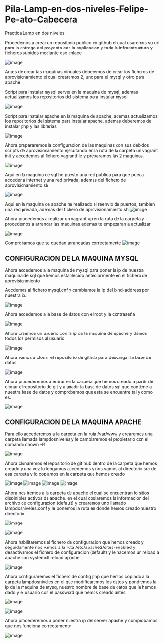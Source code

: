 # Pila-Lamp-en-dos-niveles-Felipe-Pe-ato-Cabecera

Practica Lamp en dos niveles

Procedemos a crear un repositorio publico en github el cual usaremos su url para la entrega del proyecto con la explicacion y toda la infraestructura y ficheros subidos mediante ese enlace

![image](https://github.com/user-attachments/assets/2f264a68-ebab-4895-a6a4-cf6ec648bd3a)




Antes de crear las maquinas virtuales deberemos de crear los ficheros de aprovisionamiento el cual crearemos 2, uno para el mysql y otro para apache

Script para instalar mysql server en la maquina de mysql, ademas actualizamos los repositorios del sistema para instalar mysql

![image](https://github.com/user-attachments/assets/7ad1d5c3-a0f0-464a-81f1-3a1d8cc816ee)



Script para instalar apache en la maquina de apache, ademas actualizamos los repositorios del sistema para instalar apache, ademas deberemos de instalar php y las librerias


![image](https://github.com/user-attachments/assets/8d8955a2-40e8-42aa-bced-14eb7c257e92)



Ahora prepararemos la configuracion de las maquinas con sus debidos scripts de aprovisionamiento ejecutando en la ruta de la carpeta un vagrant init y accedemos al fichero vagrantfile y preparamos las 2 maquinas.


![image](https://github.com/user-attachments/assets/94b521f7-c0a6-4740-9a3d-016d630ef797)



Aqui en la maquina de sql he puesto una red publica para que pueda acceder a internet y una red privada, ademas del fichero de aprovisionamiento.sh



![image](https://github.com/user-attachments/assets/6cdf2ad8-3188-4941-a768-747eedcd50ad)



Aqui en la maquina de apache he realizado el reenvio de puertos, tambien una red privada, ademas del fichero de aprovisionamiento.sh
![image](https://github.com/user-attachments/assets/83bb3e4b-ef6b-48f1-a634-781d48f5cc7a)



Ahora procedemos a realizar un vagrant up en la ruta de la carpeta y procedemos a arrancar las maquinas ademas te empezaran a actualizar

![image](https://github.com/user-attachments/assets/076000fc-a210-477c-915c-9add0875636b)


Comprobamos que se quedan arrancadas correctamente
![image](https://github.com/user-attachments/assets/6233d258-28ee-4df5-b23f-7c6eeb0ad82c)




## CONFIGURACION DE LA MAQUINA MYSQL


Ahora accedemos a la maquina de mysql para poner la ip de nuestra maquina de sql que hemos
establecido anteciormente en el fichero de aprovisionmiento

Accdemos al fichero mysql.cnf y cambiamos la ip del bind-address por nuestra ip.

![image](https://github.com/user-attachments/assets/617e6519-3420-4e9b-8cd1-e4efc7e81755)


Ahora accedemos a la base de datos con el root y la contraseña

![image](https://github.com/user-attachments/assets/9bfe5a23-c792-4603-9fef-636c30827994)

Ahora creamos un usuario con la ip de la maquina de apache y damos todos los permisos al usuario

![image](https://github.com/user-attachments/assets/d470a18e-13ef-4bc6-977d-fbe0acdb6da9)



Ahora vamos a clonar el repositorio de github para descargar la base de datos

![image](https://github.com/user-attachments/assets/91a325c7-c85d-4757-8112-7d0653306edd)


Ahora procederemos a entrar en la carpeta que hemos creado a partir de clonar el repositorio de git y a añadir la base de datos sql que contiene a nuestra base de datos y comprobamos que esta se encuentre tal y como es.


![image](https://github.com/user-attachments/assets/c22c216b-9302-41ea-94d7-3364d568bc01)



## CONFIGURACION DE LA MAQUINA APACHE

Para ello accederemos a la carpeta en la ruta /var/www y crearemos una carpeta llamada
lampdosniveles y le cambiaremos el propietario con el comando chown -R

![image](https://github.com/user-attachments/assets/7f978210-fa46-4f30-aed4-23efa2a9e23d)


Ahora clonaremos el repositorio de git hub dentro de la carpeta que hemos creado y una vez lo tengamos accedemos y nos vamos al directorio src de esa carpeta y lo copiamos en la carpeta que hemos creado

![image](https://github.com/user-attachments/assets/907f7f3f-df37-4548-85b6-cf5ad8f83fc1)
![image](https://github.com/user-attachments/assets/facb2ebf-02af-4da0-8510-f96192826bf3)
![image](https://github.com/user-attachments/assets/4446d4f7-aa49-4038-ac2f-e81f3aca44ef)
![image](https://github.com/user-attachments/assets/8447b234-2d7a-4863-8200-1c46d0dc03d3)



Ahora nos iremos a la carpeta de apache el cual se encuentran lo sitios dispinibles activos de apache, en el cual copiaremos la informacion del archivo de configuracion (default) y crearemos uno llamado lampdosniveles.conf y le ponemos la ruta en donde hemos creado nuestro directorio

![image](https://github.com/user-attachments/assets/dd22e6e4-70d2-4a41-b3a1-98b0217e0822)

![image](https://github.com/user-attachments/assets/e20b88dd-6b4c-457d-a6b0-af32823925e8)


Ahora habilitaremos el fichero de configuracion que hemos creado y seguidamente nos vamos a la ruta /etc/apache2/sites-enabled y desactivamos el fichero de configuracion (default) y le hacemos un reload a apache con systemctl reload apache

![image](https://github.com/user-attachments/assets/7d5209f8-2bf5-40ac-b8b2-84ac47487833)


Ahora configuraremos el fichero de config php que hemos copiado a la carpeta lampdosniveles en el que modificaremos los datos y pondremos la ip de la maquina de mysq, nuestro nombre de base de datos que le hemos dado y el usuario con el password que hemos creado antes

![image](https://github.com/user-attachments/assets/a1bc1795-ec88-4a10-8b21-50e7dff979a6)

![image](https://github.com/user-attachments/assets/5a52c80f-f556-4a28-a02e-1ecb9154950c)

Ahora procederemos a poner nuestra ip del server apache y comprobamos que nos funciona
correctamente

![image](https://github.com/user-attachments/assets/387ef90e-68df-4246-b6c3-c7c7d90f1c8a)





